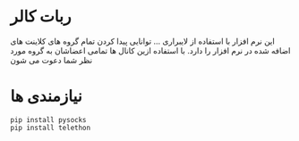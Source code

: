 # ربات کالر

این نرم افزار با استفاده از لایبراری ... توانایی پیدا کردن تمام گروه های کلاینت های اضافه شده در نرم افزار را دارد.
با استفاده ازین کانال ها تمامی اعضاشان به گروه مورد نظر شما دعوت می شون

# نیازمندی ها

```shell
pip install pysocks
pip install telethon
```